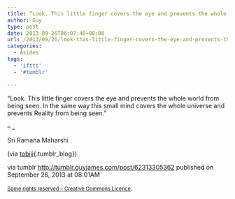 ```yaml
---
title: “Look. This little finger covers the eye and prevents the whole world from being seen. In the same…”
author: Guy
type: post
date: 2013-09-26T06:07:40+00:00
url: /2013/09/26/look-this-little-finger-covers-the-eye-and-prevents-the-whole-world-from-being-seen-in-the-same/
categories:
  - Asides
tags:
  - 'ifttt'
  - '#tumblr'

---
```

“Look. This little finger covers the eye and prevents the whole world from being seen. In the same way this small mind covers the whole universe and prevents Reality from being seen.”

&#8211; _</p> 

Sri Ramana Maharshi

(via [tobiji][1]{.tumblr_blog})

</em>

via tumblr http://tumblr.guyjames.com/post/62313305362 published on September 26, 2013 at 08:01AM

<small><a href="https://creativecommons.org/licenses/by-nc/3.0/" target="_blank">Some rights reserved &#8211; Creative Commons Licence</a></small>.

 [1]: https://web.archive.org/web/20180316051353/http://tobiji.tumblr.com:80/